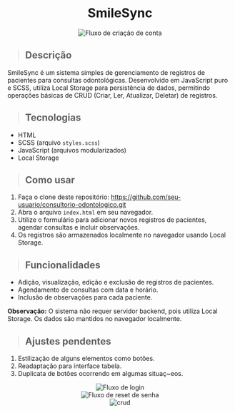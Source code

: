 <div align="center">
  <h1>SmileSync</h1>
  <img src="src/assets/gifs_smileSync.criarconta.gif" alt="Fluxo de criação de conta" >
</div>

> ## Descrição
   SmileSync é um sistema simples de gerenciamento de registros de pacientes para consultas odontológicas. Desenvolvido em JavaScript puro e SCSS, utiliza Local Storage para persistência de dados, permitindo operações básicas de CRUD (Criar, Ler, Atualizar, Deletar) de registros.

> ## Tecnologias

  - HTML
  - SCSS (arquivo `styles.scss`)
  - JavaScript (arquivos modularizados)
  - Local Storage

> ## Como usar

1. Faça o clone deste repositório: https://github.com/seu-usuario/consultorio-odontologico.git
2. Abra o arquivo `index.html` em seu navegador.
3. Utilize o formulário para adicionar novos registros de pacientes, agendar consultas e incluir observações.
4. Os registros são armazenados localmente no navegador usando Local Storage.

> ## Funcionalidades

- Adição, visualização, edição e exclusão de registros de pacientes.
- Agendamento de consultas com data e horário.
- Inclusão de observações para cada paciente.

**Observação:** O sistema não requer servidor backend, pois utiliza Local Storage. Os dados são mantidos no navegador localmente.

> ## Ajustes pendentes

1. Estilização de alguns elementos como botões.
2. Readaptação para interface tabela.
3. Duplicata de botões ocorrendo em algumas situaç~eos.

<div align="center">
  <img src="src/assets/gifs_smileSync.logar.gif" alt="Fluxo de login" >
</div>

<div align="center">
  <img src="src/assets/gifs_smileSync.resetdesenha.gif" alt="Fluxo de reset de senha" >
</div>

<div align="center">
  <img src="src/assets/gifs_smileSync.crud.gif" alt="crud" >
</div>